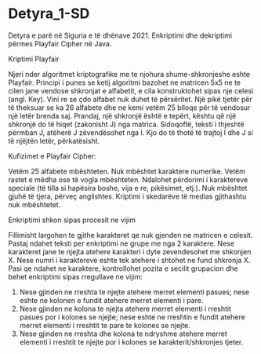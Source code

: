 # Detyra_1-SD
Detyra e parë në Siguria e të dhënave 2021.
Enkriptimi dhe dekriptimi përmes Playfair Cipher në Java.

Kriptimi Playfair

Njeri nder algoritmet kriptografike me te njohura shume-shkronjeshe eshte Playfair. Principi i punes se ketij algoritmi bazohet ne matricen 5x5 ne te cilen jane vendose shkronjat e alfabetit, e cila konstruktohet sipas nje celesi (angl. Key). 
Vini re se çdo alfabet nuk duhet të përsëritet. Një pikë tjetër për të theksuar se ka 26 alfabete dhe ne kemi vetëm 25 blloqe për të vendosur një letër brenda saj.
Prandaj, një shkronjë është e tepërt, kështu që një shkronjë do të hiqet (zakonisht J) nga matrica. Sidoqoftë, teksti i thjeshtë përmban J, atëherë J zëvendësohet nga I.
Kjo do të thotë të trajtoj I dhe J si të njëjtën letër, përkatësisht.

Kufizimet e  Playfair Cipher:

Vetëm 25 alfabete mbështeten.
Nuk mbështet karaktere numerike.
Vetëm rastet e mëdha ose të vogla mbështeten.
Ndalohet përdorimi i karaktereve speciale (të tilla si hapësira boshe, vija e re, pikësimet, etj.).
Nuk mbështet gjuhë të tjera, përveç anglishtes.
Kriptimi i skedarëve të medias gjithashtu nuk mbështetet.


Enkriptimi shkon sipas procesit ne vijim

Fillimisht largohen te gjithe karakteret qe nuk gjenden ne matricen e celesit. Pastaj ndahet teksti per enkriptimi ne grupe me nga 2 karaktere. Nese karakteret jane te njejta atehere karakteri i dyte zevendesohet me shkonjen X. Nese numri i karaktereve eshte tek atehere i shtohet ne fund shkronja X. Pasi qe ndahet ne karaktere, kontrollohet pozita e secilit grupacion dhe behet enkriptimi sipas rregullave ne vijim:
1.	Nese gjinden ne rreshta te njejte atehere merret elementi pasues; nese eshte ne kolonen e fundit atehere merret elementi i pare.
2.	Nese gjinden ne kolona te njejta atehere merret elementi i rreshtit pasues por i kolones se njejte; nese eshte ne rreshtin e fundit atehere merret elementi i rreshtit te pare te kolones se njejte.
3.	Nese gjinden ne rreshta dhe kolona te ndryshme atehere merret elementi i rreshtit te njejte por i kolones se karakterit/shkronjes tjeter.
